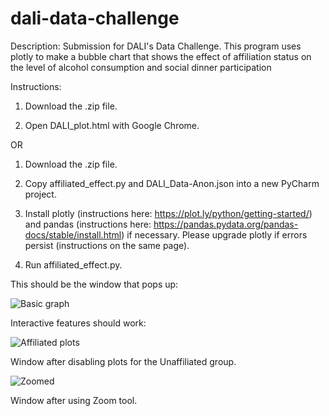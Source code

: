 # dali-data-challenge
Description: Submission for DALI's Data Challenge. This program uses plotly to make a bubble chart that shows the effect of affiliation status on the level of alcohol consumption and social dinner participation

Instructions:

1. Download the .zip file.

2. Open DALI_plot.html with Google Chrome.

OR

1. Download the .zip file.

2. Copy affiliated_effect.py and DALI_Data-Anon.json into a new PyCharm project.

3. Install plotly (instructions here: https://plot.ly/python/getting-started/) and pandas (instructions here: https://pandas.pydata.org/pandas-docs/stable/install.html) if necessary. Please upgrade plotly if errors persist (instructions on the same page).

4. Run affiliated_effect.py.


This should be the window that pops up:

![Basic graph](https://i.imgur.com/J3CCbOr.png)

Interactive features should work:

![Affiliated plots](https://i.imgur.com/MvdJOz0.png)

Window after disabling plots for the Unaffiliated group.

![Zoomed](https://i.imgur.com/MvdJOz0.png)

Window after using Zoom tool.
